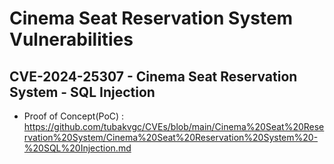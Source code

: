 # Cinema Seat Reservation System Vulnerabilities

## CVE-2024-25307 - Cinema Seat Reservation System - SQL Injection
+ Proof of Concept(PoC) : https://github.com/tubakvgc/CVEs/blob/main/Cinema%20Seat%20Reservation%20System/Cinema%20Seat%20Reservation%20System%20-%20SQL%20Injection.md
